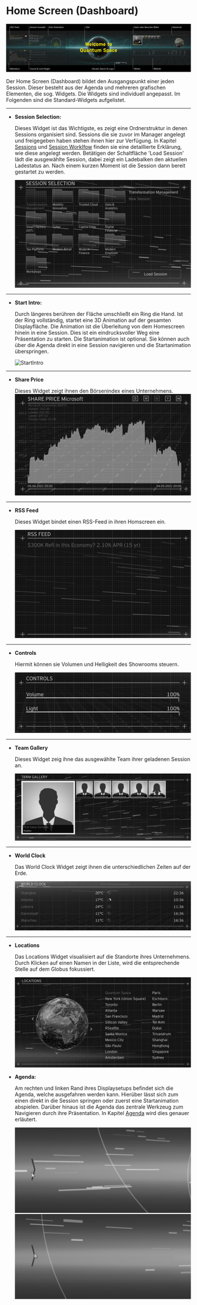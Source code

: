 # Home Screen (Dashboard)

![Placeholder](img/Screenshots_Showroom/EY_Home.jpg)

Der Home Screen (Dashboard) bildet den Ausgangspunkt einer jeden Session. Dieser besteht aus der Agenda und mehreren grafischen Elementen, die sog. Widgets. Die Widgets sind individuell angepasst. Im Folgenden sind die Standard-Widgets aufgelistet. 
***

* **Session Selection:** 

    Dieses Widget ist das Wichtigste, es zeigt eine Ordnerstruktur in denen Sessions organisiert sind. Sessions die sie zuvor im Manager angelegt und freigegeben haben stehen ihnen hier zur Verfügung. In Kapitel [Sessions](sessions.md) und [Session Worklfow](sessionworkflow.md) finden sie eine detaillierte Erklärung, wie diese angelegt werden. Betätigen der Schaltfläche 'Load Session' lädt die ausgewählte Session, dabei zeigt ein Ladebalken den aktuellen Ladestatus an. Nach einem kurzen Moment ist die Session dann bereit gestartet zu werden.
    
    ![SessionSelection](img/Screenshots_Showroom/Session_Selection.PNG)


***
* **Start Intro:**

    Durch längeres berühren der Fläche umschließt ein Ring die Hand. Ist der Ring vollständig, startet eine 3D Animation auf der gesamten Displayfläche. Die Animation ist die Überleitung von dem Homescreen hinein in eine Session. Dies ist ein eindrucksvoller Weg eine Präsentation zu starten. Die Startanimation ist optional. Sie können auch über die Agenda direkt in eine Session navigieren und die Startanimation überspringen.
 
    ![StartIntro](img/Screenshots_Showroom/Start_Intro.gif)


***
* **Share Price**

   
    Dieses Widget zeigt ihnen den Börsenindex eines Unternehmens.
    ![StartIntro](img/Screenshots_Showroom/Share_Price.PNG)

***
* **RSS Feed**

    Dieses Widget bindet einen RSS-Feed in ihren Homscreen ein.
    
    ![RSSFeed](img/Screenshots_Showroom/RSS_Feed.PNG)
    
***    
* **Controls**

    Hiermit können sie Volumen und Helligkeit des Showrooms steuern.
    
    ![Controls](img/Screenshots_Showroom/Controls.PNG)

***

* **Team Gallery**

    Dieses Widget zeig ihne das ausgewählte Team ihrer geladenen Session an.
    
    ![Controls](img/Screenshots_Showroom/Team_Gallery.PNG)


***

* **World Clock**

    Das World Clock Widget zeigt ihnen die unterschiedlichen Zeiten auf der Erde.
    
    ![World Clock](img/Screenshots_Showroom/World_Clock.PNG)
    
***

* **Locations**

    Das Locations Widget visualisiert auf die Standorte ihres Unternehmens. Durch Klicken auf einen Namen in der Liste, wird die entsprechende Stelle auf dem Globus fokussiert.
    
    ![Locations](img/Screenshots_Showroom/Locations.PNG)

* **Agenda:**

    Am rechten und linken Rand ihres Displaysetups befindet sich die Agenda, welche ausgefahren werden kann. Hierüber lässt sich zum einen direkt in die Session springen oder zuerst eine Startanimation abspielen. Darüber hinaus ist die Agenda das zentrale Werkzeug zum Navigieren durch ihre Präsentation. In Kapitel [Agenda](agenda.md) wird dies genauer erläutert.
    
    ![Agenda-1](img/Screenshots_Showroom/Agenda_Start_Session_Small.gif)
    ![Agenda-2](img/Screenshots_Showroom/Agenda_Start_Intro_Small.gif)


